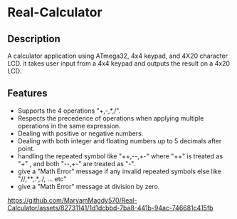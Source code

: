 # Real-Calculator
## Description
A calculator application using ATmega32, 4x4 keypad, and 4X20 character LCD.
it takes user input from a 4x4 keypad and outputs the result on a 4x20 LCD.
## Features
- Supports the 4 operations "+,-,*,/".
- Respects the precedence of operations when applying multiple operations in the same expression.
- Dealing with positive or negative numbers.
- Dealing with both integer and floating numbers up to 5 decimals after point.
- handling the repeated symbol like "++,--,+-"
  where "++" is treated as "+" , and both "--,+-" are treated as "-".
- give a "Math Error" message if any invalid repeated symbols else like "//,**,.*,./, ... etc"
- give a "Math Error" message at division by zero.



https://github.com/MaryamMagdy570/Real-Calculator/assets/82731141/1d1dcbbd-7ba8-441b-94ac-746681c415fb

